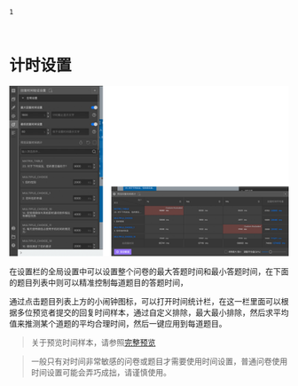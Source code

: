 ```index
1
```
```tag

```
```summary
```
# 计时设置

<img src='./images/time-kit.png' width='1000'>

在设置栏的全局设置中可以设置整个问卷的最大答题时间和最小答题时间，在下面的题目列表中则可以精准控制每道题目的答题时间，



通过点击题目列表上方的小闹钟图标，可以打开时间统计栏，在这一栏里面可以根据多位预览者提交的回复时间样本，通过自定义排除，最大最小排除，然后求平均值来推测某个道题的平均合理时间，然后一键应用到每道题目。

> 关于预览时间样本，请参照[完整预览](../preview/full.md#预览时间)


> 一般只有对时间非常敏感的问卷或题目才需要使用时间设置，普通问卷使用时间设置可能会弄巧成拙，请谨慎使用。